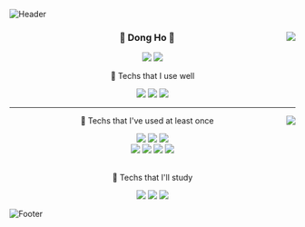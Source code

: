 ![Header](https://capsule-render.vercel.app/api?type=waving&color=auto&height=100&section=header)
<div align="center">
    <img align="right" src="https://github-readme-stats.vercel.app/api/top-langs/?username=tubus1130&theme=dracula&exclude_repo=Computer-Science-Engineering&layout=compact&langs_count=6"/>
  
  ### 🌟 Dong Ho 🌟
  
  
  <a href="https://hits.seeyoufarm.com"><img src="https://hits.seeyoufarm.com/api/count/incr/badge.svg?url=https%3A%2F%2Fgithub.com%2Ftubus1130%2Fhit-counter&count_bg=%23585B56&title_bg=%231D191C&icon=v.svg&icon_color=%23E10404&title=hits&edge_flat=true"/></a> <a href="https://solved.ac/tubus17"><img src="http://mazassumnida.wtf/api/mini/generate_badge?boj=tubus17"/></a> 
  <p align="center"> 📌 Techs that I use well </p>  
  
  <img src="https://img.shields.io/badge/JAVA-007396?style=flat&logo=Java&logoColor=white">
  <img src="https://img.shields.io/badge/ORACLE-F80000?style=flat&logo=oracle&logoColor=white">
  <img src="https://img.shields.io/badge/SPRING-6DB33F?style=flat-square&logo=spring&logoColor=white">
  
  
</div>

 ---

<div align="center">
    <img align="right" src="https://github-readme-stats.vercel.app/api?username=tubus1130&show_icons=true&theme=dracula"/>  
  <p align="center"> 📌 Techs that I've used at least once </p>  
  <img src="https://img.shields.io/badge/HTML5-E34F26?style=flat&logo=html5&logoColor=white"/>
  <img src="https://img.shields.io/badge/CSS-1572B6?style=flat-square&logo=css3&logoColor=white"/>
  <img src="https://img.shields.io/badge/JAVASCRIPT-F7DF1E?style=flat-square&logo=javascript&logoColor=black">
 
  <br>
  <img src="https://img.shields.io/badge/PYTHON-3766AB?style=flat-square&logo=Python&logoColor=white"/>
  <img src="https://img.shields.io/badge/JQUERY-0769AD?style=flat-square&logo=jquery&logoColor=white">
  <img src="https://img.shields.io/badge/REACT-61DAFB?style=flat-square&logo=react&logoColor=black"> 
  <img src="https://img.shields.io/badge/C-A8B9CC?style=flat-square&logo=C&logoColor=white"/><br><br>
  <p align="center"> 📌 Techs that I'll study </p>
  <img src="https://img.shields.io/badge/MYSQL-4479A1?style=flat-square&logo=mysql&logoColor=white">
  <img src="https://img.shields.io/badge/MONGODB-47A248?style=flat-square&logo=MongoDB&logoColor=white">
  <img src="https://img.shields.io/badge/NODE.JS-339933?style=flat-square&logo=Node.js&logoColor=white">
</div>


![Footer](https://capsule-render.vercel.app/api?type=waving&color=auto&height=100&section=footer)
